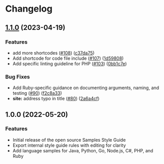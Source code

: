 # Changelog

## [1.1.0](https://github.com/GoogleCloudPlatform/samples-style-guide/compare/v1.0.0...v1.1.0) (2023-04-19)


### Features

* add more shortcodes ([#108](https://github.com/GoogleCloudPlatform/samples-style-guide/issues/108)) ([c37da75](https://github.com/GoogleCloudPlatform/samples-style-guide/commit/c37da75e2ad653bc980634fcaba1d7385696416f))
* Add shortcode for code file include ([#107](https://github.com/GoogleCloudPlatform/samples-style-guide/issues/107)) ([1d59808](https://github.com/GoogleCloudPlatform/samples-style-guide/commit/1d59808a9dab51bc70c43abc44d848782a93b931))
* Add specific linting guideline for PHP ([#103](https://github.com/GoogleCloudPlatform/samples-style-guide/issues/103)) ([0bb1c7e](https://github.com/GoogleCloudPlatform/samples-style-guide/commit/0bb1c7e9d98bd5e5de36374c012fc97b5418421a))


### Bug Fixes

* Add Ruby-specific guidance on documenting arguments, naming, and testing ([#90](https://github.com/GoogleCloudPlatform/samples-style-guide/issues/90)) ([f2c8a33](https://github.com/GoogleCloudPlatform/samples-style-guide/commit/f2c8a33b74c06f8068fc9870a0ed3c751f153d57))
* **site:** address typo in title ([#80](https://github.com/GoogleCloudPlatform/samples-style-guide/issues/80)) ([2a6a4cf](https://github.com/GoogleCloudPlatform/samples-style-guide/commit/2a6a4cf9a11a15a466bc2998e9aaaa764fde4c30))

## 1.0.0 (2022-05-20)


### Features

* Initial release of the open source Samples Style Guide
* Export internal style guide rules with editing for clarity
* Add language samples for Java, Python, Go, Node.js, C#, PHP, and Ruby
